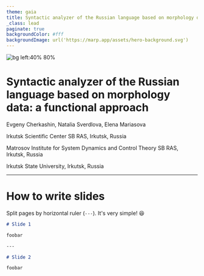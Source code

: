 ```yaml
---
theme: gaia
title: Syntactic analyzer of the Russian language based on morphology data: a functional approach
_class: lead
paginate: true
backgroundColor: #fff
backgroundImage: url('https://marp.app/assets/hero-background.svg')
---
```


![bg left:40% 80%](https://marp.app/assets/marp.svg)

# **Syntactic analyzer of the Russian language based on morphology data: a functional approach**

Evgeny Cherkashin, Natalia Sverdlova, Elena Mariasova

Irkutsk Scientific Center SB RAS, Irkutsk, Russia

Matrosov Institute for System Dynamics and Control Theory SB RAS, Irkutsk, Russia

Irkutsk State University, Irkutsk, Russia

---

# How to write slides

Split pages by horizontal ruler (`---`). It's very simple! :satisfied:

```markdown
# Slide 1

foobar

---

# Slide 2

foobar
```

